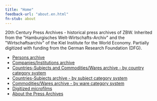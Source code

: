 ```yaml
---
title: "Home"
feedback-url: "about.en.html"
fn-stub: about
---
```


<div class="home">

20th Century Press Archives - historical press archives of ZBW. Inherited from the "Hamburgisches Welt-Wirtschafts-Archiv" and the "Wirtschaftsarchiv" of the Kiel Institute for the World Economy. Partially digitized with funding from the German Research Foundation (DFG).

* [Persons archive](folder/pe/about.en.html)
* [Companies/Institutions archive](folder/co/about.en.html)
* [Countries-Subjects and Commodities/Wares archive - by country category system](category/geo/about.en.html)
* [Countries-Subjects archive - by subject category system](category/subject/about.en.html)
* [Commodities/Wares archive - by ware category system](category/ware/about.en.html)
* [Digitized microfilms](film)
* [About the Press Archives](about-pm20/about.en.html)

</div>

